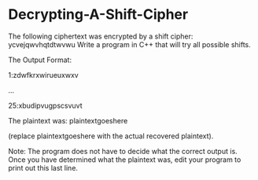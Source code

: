 # Decrypting-A-Shift-Cipher
The following ciphertext was encrypted by a shift cipher:  ycvejqwvhqtdtwvwu  Write a program in C++ that will try all possible shifts.

The Output Format:

1:zdwfkrxwirueuxwxv

...

25:xbudipvugpscsvuvt

The plaintext was: plaintextgoeshere 

(replace plaintextgoeshere with the actual recovered plaintext). 

Note: The program does not have to decide what the correct output is. Once you have determined what the plaintext was, edit your program to print out this last line.
